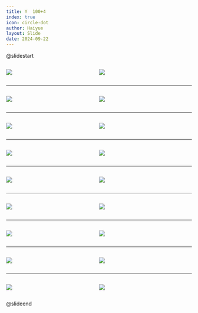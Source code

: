 ```yaml
---
title: Y  100+4
index: true
icon: circle-dot
author: Haiyue
layout: Slide
date: 2024-09-22
---
```

 
@slidestart

<div style="display:flex">
<div style="flex:1">

![](https://raw.githubusercontent.com/yclord/reading/refs/heads/master/english/Level-R/Y%20%20100+4/001.webp)
</div>
<div style="flex:1">

![](https://raw.githubusercontent.com/yclord/reading/refs/heads/master/english/Level-R/Y%20%20100+4/002.webp)
</div>
</div>

---

<div style="display:flex">
<div style="flex:1">

![](https://raw.githubusercontent.com/yclord/reading/refs/heads/master/english/Level-R/Y%20%20100+4/003.webp)
</div>
<div style="flex:1">

![](https://raw.githubusercontent.com/yclord/reading/refs/heads/master/english/Level-R/Y%20%20100+4/004.webp)
</div>
</div>

---

<div style="display:flex">
<div style="flex:1">

![](https://raw.githubusercontent.com/yclord/reading/refs/heads/master/english/Level-R/Y%20%20100+4/005.webp)
</div>
<div style="flex:1">

![](https://raw.githubusercontent.com/yclord/reading/refs/heads/master/english/Level-R/Y%20%20100+4/006.webp)
</div>
</div>

---

<div style="display:flex">
<div style="flex:1">

![](https://raw.githubusercontent.com/yclord/reading/refs/heads/master/english/Level-R/Y%20%20100+4/007.webp)
</div>
<div style="flex:1">

![](https://raw.githubusercontent.com/yclord/reading/refs/heads/master/english/Level-R/Y%20%20100+4/008.webp)
</div>
</div>

---

<div style="display:flex">
<div style="flex:1">

![](https://raw.githubusercontent.com/yclord/reading/refs/heads/master/english/Level-R/Y%20%20100+4/009.webp)
</div>
<div style="flex:1">

![](https://raw.githubusercontent.com/yclord/reading/refs/heads/master/english/Level-R/Y%20%20100+4/010.webp)
</div>
</div>

---

<div style="display:flex">
<div style="flex:1">

![](https://raw.githubusercontent.com/yclord/reading/refs/heads/master/english/Level-R/Y%20%20100+4/011.webp)
</div>
<div style="flex:1">

![](https://raw.githubusercontent.com/yclord/reading/refs/heads/master/english/Level-R/Y%20%20100+4/012.webp)
</div>
</div>

---

<div style="display:flex">
<div style="flex:1">

![](https://raw.githubusercontent.com/yclord/reading/refs/heads/master/english/Level-R/Y%20%20100+4/013.webp)
</div>
<div style="flex:1">

![](https://raw.githubusercontent.com/yclord/reading/refs/heads/master/english/Level-R/Y%20%20100+4/014.webp)
</div>
</div>

---

<div style="display:flex">
<div style="flex:1">

![](https://raw.githubusercontent.com/yclord/reading/refs/heads/master/english/Level-R/Y%20%20100+4/015.webp)
</div>
<div style="flex:1">

![](https://raw.githubusercontent.com/yclord/reading/refs/heads/master/english/Level-R/Y%20%20100+4/016.webp)
</div>
</div>

---

<div style="display:flex">
<div style="flex:1">

![](https://raw.githubusercontent.com/yclord/reading/refs/heads/master/english/Level-R/Y%20%20100+4/017.webp)
</div>
<div style="flex:1">

![](https://raw.githubusercontent.com/yclord/reading/refs/heads/master/english/Level-R/Y%20%20100+4/018.webp)
</div>
</div>

@slideend